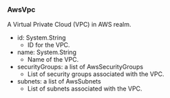 ### AwsVpc
A Virtual Private Cloud (VPC) in AWS realm.

- id: System.String
  - ID for the VPC.
- name: System.String
  - Name of the VPC.
- securityGroups: a list of AwsSecurityGroups
  - List of security groups associated with the VPC.
- subnets: a list of AwsSubnets
  - List of subnets associated with the VPC.
